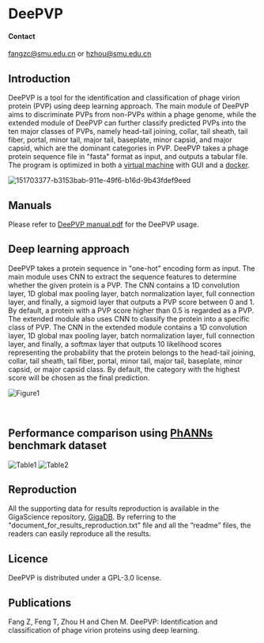 DeePVP
==============

#### Contact
fangzc@smu.edu.cn or hzhou@smu.edu.cn


Introduction
-------

DeePVP is a tool for the identification and classification of phage virion protein (PVP) using deep learning approach. The main module of DeePVP aims to discriminate PVPs from non-PVPs within a phage genome, while the extended module of DeePVP can further classify predicted PVPs into the ten major classes of PVPs, namely head-tail joining, collar, tail sheath, tail fiber, portal, minor tail, major tail, baseplate, minor capsid, and major capsid, which are the dominant categories in PVP. DeePVP takes a phage protein sequence file in "fasta" format as input, and outputs a tabular file. The program is optimized in both a [virtual machine](https://www.virtualbox.org/) with GUI and a [docker](https://www.docker.com/).

![151703377-b3153bab-911e-49f6-b16d-9b43fdef9eed](https://user-images.githubusercontent.com/107048586/172389231-10ce628c-e167-4f22-be2e-235128063fe3.png)

Manuals
-------
Please refer to [DeePVP manual.pdf](https://github.com/fangzcbio/DeePVP/blob/main/DeePVP%20manual.pdf) for the DeePVP usage.

Deep learning approach
------------
DeePVP takes a protein sequence in "one-hot" encoding form as input. The main module uses CNN to extract the sequence features to determine whether the given protein is a PVP. The CNN contains a 1D convolution layer, 1D global max pooling layer, batch normalization layer, full connection layer, and finally, a sigmoid layer that outputs a PVP score between 0 and 1. By default, a protein with a PVP score higher than 0.5 is regarded as a PVP. The extended module also uses CNN to classify the protein into a specific class of PVP. The CNN in the extended module contains a 1D convolution layer, 1D global max pooling layer, batch normalization layer, full connection layer, and finally, a softmax layer that outputs 10 likelihood scores representing the probability that the protein belongs to the head-tail joining, collar, tail sheath, tail fiber, portal, minor tail, major tail, baseplate, minor capsid, or major capsid class. By default, the category with the highest score will be chosen as the final prediction.

![Figure1](https://user-images.githubusercontent.com/107048586/175798873-1d43f61c-ddea-4f83-8a52-2ece5e5a9cde.png)

<br>

Performance comparison using [PhANNs](https://www.ncbi.nlm.nih.gov/pmc/articles/PMC7660903/) benchmark dataset
---------------
![Table1](https://user-images.githubusercontent.com/107048586/175799324-d2f78497-7694-48a5-ab4c-fd7be291b780.png)
![Table2](https://user-images.githubusercontent.com/107048586/175799426-839f7149-3969-4a22-b5ae-55e86082d6f4.png)

Reproduction
------------
All the supporting data for results reproduction is available in the GigaScience repository, [GigaDB](http://gigadb.org/). By referring to the "document_for_results_reproduction.txt" file and all the “readme” files, the readers can easily reproduce all the results.

Licence
-------
DeePVP is distributed under a GPL-3.0 license.

Publications
------------
Fang Z, Feng T, Zhou H and Chen M. DeePVP: Identification and classification of phage virion proteins using deep learning.
